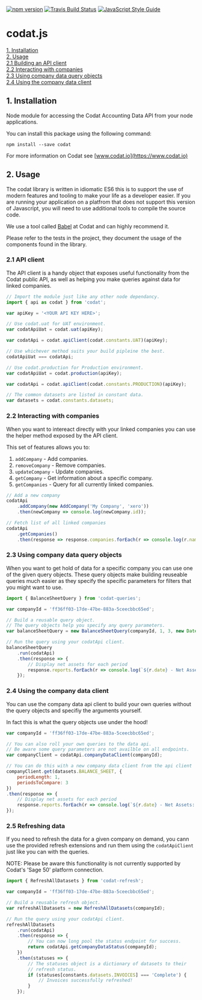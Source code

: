 [![npm version](https://badge.fury.io/js/codat.svg)](https://badge.fury.io/js/codat) [![Travis Build Status](https://travis-ci.org/codatio/codat-js.svg?branch=master)](https://travis-ci.org/codatio/codat-js) [![JavaScript Style Guide](https://img.shields.io/badge/code_style-standard-brightgreen.svg)](https://standardjs.com)

# codat.js

[1. Installation](#1)<br/>
[2. Usage](#2)<br/>
[2.1 Building an API client](#21)<br/>
[2.2 Interacting with companies](#22)<br/>
[2.3 Using company data query objects](#23)<br/>
[2.4 Using the company data client](#24)

## <a name="1"></a> 1. Installation

Node module for accessing the Codat Accounting Data API from your node applications.

You can install this package using the following command:

`npm install --save codat`

For more information on Codat see [www.codat.io](https://www.codat.io)

## <a name="2"></a> 2. Usage

The codat library is written in idiomatic ES6 this is to support the use of modern features and tooling to make your life as a developer easier. 
If you are running your application on a platfrom that does not support this version of Javascript, you will need to use additional tools to compile 
the source code.

We use a tool called [Babel](https://babeljs.io/) at Codat and can highly recommend it.

Please refer to the tests in the project, they document the usage of the components found in the library.

### <a name="21"></a> 2.1 API client

The API client is a handy object that exposes useful functionality from the Codat public API, as well as helping you make queries against data for linked companies.

```javascript
// Import the module just like any other node dependancy.
import { api as codat } from 'codat';

var apiKey = '<YOUR API KEY HERE>';

// Use codat.uat for UAT environment.
var codatApiUat = codat.uat(apiKey);

var codatApi = codat.apiClient(codat.constants.UAT)(apiKey);

// Use whichever method suits your build pipleine the best.
codatApiUat === codatApi;

// Use codat.production for Production environment.
var codatApiUat = codat.production(apiKey);

var codatApi = codat.apiClient(codat.constants.PRODUCTION)(apiKey);

// The common datasets are listed in constant data.
var datasets = codat.constants.datasets;
```

### <a name="22"></a> 2.2 Interacting with companies

When you want to intereact directly with your linked companies you can use the helper method exposed by the API client.

This set of features allows you to:

1. `addCompany` - Add companies.
2. `removeCompany` - Remove companies.
2. `updateCompany` - Update companies.
3. `getCompany` - Get information about a specific company.
4. `getCompanies` - Query for all currently linked companies.

```javascript
// Add a new company
codatApi
    .addCompany(new AddCompany('My Company', 'xero'))
    .then(newCompany => console.log(newCompany.id));

// Fetch list of all linked companies
codatApi
    .getCompanies()
    .then(response => response.companies.forEach(r => console.log(r.name)));
```

### <a name="23"></a> 2.3 Using company data query objects

When you want to get hold of data for a specific company you can use one of the given query objects. 
These query objects make building reuseable queries much easier as they specify the specific parameters for filters that you might want to use.

```javascript
import { BalanceSheetQuery } from 'codat-queries';

var companyId = 'ff36ff03-17de-47be-883a-5ceecbbc65ed';

// Build a reusable query object. 
// The query objects help you specify any query parameters.
var balanceSheetQuery = new BalanceSheetQuery(companyId, 1, 3, new Date());

// Run the query using your codatApi client.
balanceSheetQuery
    .run(codatApi)
    .then(response => {
        // Display net assets for each period
        response.reports.forEach(r => console.log(`${r.date} - Net Assets: ${response.currency} ${r.netAssets}`));
    });
```

### <a name="24"></a> 2.4 Using the company data client

You can use the company data api client to build your own queries without the query objects and specifiy the arguments yourself. 

In fact this is what the query objects use under the hood! 

```javascript
var companyId = 'ff36ff03-17de-47be-883a-5ceecbbc65ed';

// You can also roll your own queries to the data api.
// Be aware some query parameters are not availble on all endpoints.
var companyClient = codatApi.companyDataClient(companyId);

// You can do this with a new company data client from the api client
companyClient.get(datasets.BALANCE_SHEET, {
    periodLength: 1,
    periodsToCompare: 3
})
.then(response => {
    // Display net assets for each period
    response.reports.forEach(r => console.log(`${r.date} - Net Assets: ${response.currency} ${r.netAssets}`));
});
```

### <a name="25"></a> 2.5 Refreshing data

If you need to refresh the data for a given company on demand, you cann use the provided refresh extensions and run them using the `codatApiClient` just like you can with the queries.

NOTE: Please be aware this functionality is not currently supported by Codat's 'Sage 50' platform connection.

```javascript
import { RefreshAllDatasets } from 'codat-refresh';

var companyId = 'ff36ff03-17de-47be-883a-5ceecbbc65ed';

// Build a reusable refresh object.
var refreshAllDatasets = new RefreshAllDatasets(companyId);

// Run the query using your codatApi client.
refreshAllDatasets
    .run(codatApi)
    .then(response => {
        // You can now long pool the status endpoint for success.
        return codatApi.getCompanyDataStatus(companyId);    
    })
    .then(statuses => {
        // The statuses object is a dictionary of datasets to their 
        // refresh status.
        if (statuses[constants.datasets.INVOICES] === 'Complete') {
            // Invoices successfully refreshed!
        }
    });
```